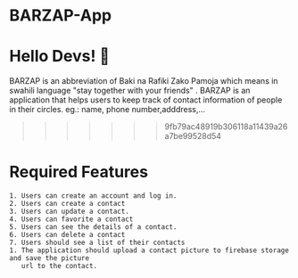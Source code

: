 
# BARZAP-App

#  Hello Devs! &#128075; 
BARZAP is an abbreviation of Baki na Rafiki Zako Pamoja which means in swahili language "stay together with your friends" . 
BARZAP is an application that helps users to keep track of contact information of people in their circles.
eg.: name, phone number,adddress,...
>>>>>>> 9fb79ac48919b306118a11439a26a7be99528d54

# Required Features
   
    1. Users can create an account and log in.
    2. Users can create a contact
    3. Users can update a contact.
    4. Users can favorite a contact
    5. Users can see the details of a contact.
    6. Users can delete a contact
    7. Users should see a list of their contacts
    1. The application should upload a contact picture to firebase storage and save the picture
       url to the contact.

